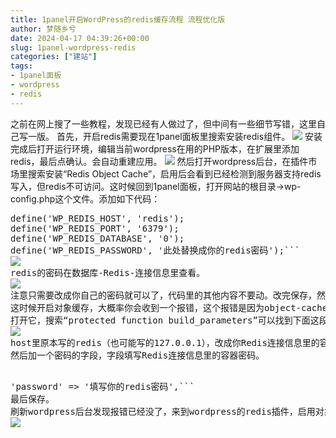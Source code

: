 ```yaml
---
title: 1panel开启WordPress的redis缓存流程 流程优化版
author: 梦随乡兮
date: 2024-04-17 04:39:26+00:00
slug: 1panel-wordpress-redis
categories: ["建站"]
tags:
- 1panel面板
- wordpress
- redis
---
```

之前在网上搜了一些教程，发现已经有人做过了，但中间有一些细节写错，这里自己写一版。
首先，开启redis需要现在1panel面板里搜索安装redis组件。
<img src="https://r2.imsxx.com/wp-content/uploads/078cd3e954e01e6.png" />
安装完成后打开运行环境，编辑当前wordpress在用的PHP版本，在扩展里添加redis，最后点确认。会自动重建应用。
<img src="https://r2.imsxx.com/wp-content/uploads/f38e3d966560daf.png" />
然后打开wordpress后台，在插件市场里搜索安装“Redis Object Cache”，启用后会看到已经检测到服务器支持redis写入，但redis不可访问。这时候回到1panel面板，打开网站的根目录->wp-config.php这个文件。添加如下代码：
<div>
<pre>define('WP_REDIS_HOST', 'redis');
define('WP_REDIS_PORT', '6379');
define('WP_REDIS_DATABASE', '0');
define('WP_REDIS_PASSWORD', '此处替换成你的redis密码');```
<img src="https://r2.imsxx.com/wp-content/uploads/e9f5b5730c3c17d.png" />
redis的密码在数据库-Redis-连接信息里查看。
<img src="https://r2.imsxx.com/wp-content/uploads/dcc5d6ee3ff29db.png" />
注意只需要改成你自己的密码就可以了，代码里的其他内容不要动。改完保存，然后回到wordpress后台刷新插件页面会发现已经redis已经可以访问了。
这时候开启对象缓存，大概率你会收到一个报错，这个报错是因为object-cache.php这个文件配置的问题。如果你没乱改存放，它应该是在根目录/wp-content/object-cache.php。
打开它，搜索“protected function build_parameters”可以找到下面这段代码：
<img src="https://r2.imsxx.com/wp-content/uploads/c5da63dc6f423e4.png" />
host里原本写的redis（也可能写的127.0.0.1），改成你Redis连接信息里的容器连接地址。
然后加一个密码的字段，字段填写Redis连接信息里的容器密码。
<div>
<pre>'password' => '填写你的redis密码',```
最后保存。
刷新wordpress后台发现报错已经没了，来到wordpress的redis插件，启用对象存储，大功告成。
<img src="https://r2.imsxx.com/wp-content/uploads/97c27bf1dd6fff5.png" />
